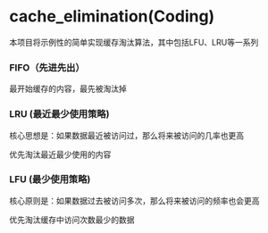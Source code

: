 # cache_elimination(Coding)
本项目将示例性的简单实现缓存淘汰算法，其中包括LFU、LRU等一系列

### FIFO（先进先出）

最开始缓存的内容，最先被淘汰掉

### LRU (最近最少使用策略)

核心思想是：如果数据最近被访问过，那么将来被访问的几率也更高

优先淘汰最近最少使用的内容

### LFU (最少使用策略)

核心原则是：如果数据过去被访问多次，那么将来被访问的频率也会更高

优先淘汰缓存中访问次数最少的数据
